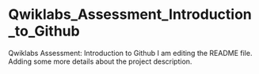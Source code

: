 # Qwiklabs_Assessment_Introduction_to_Github
Qwiklabs Assessment: Introduction to Github
I am editing the README file. Adding some more details about the project description.
